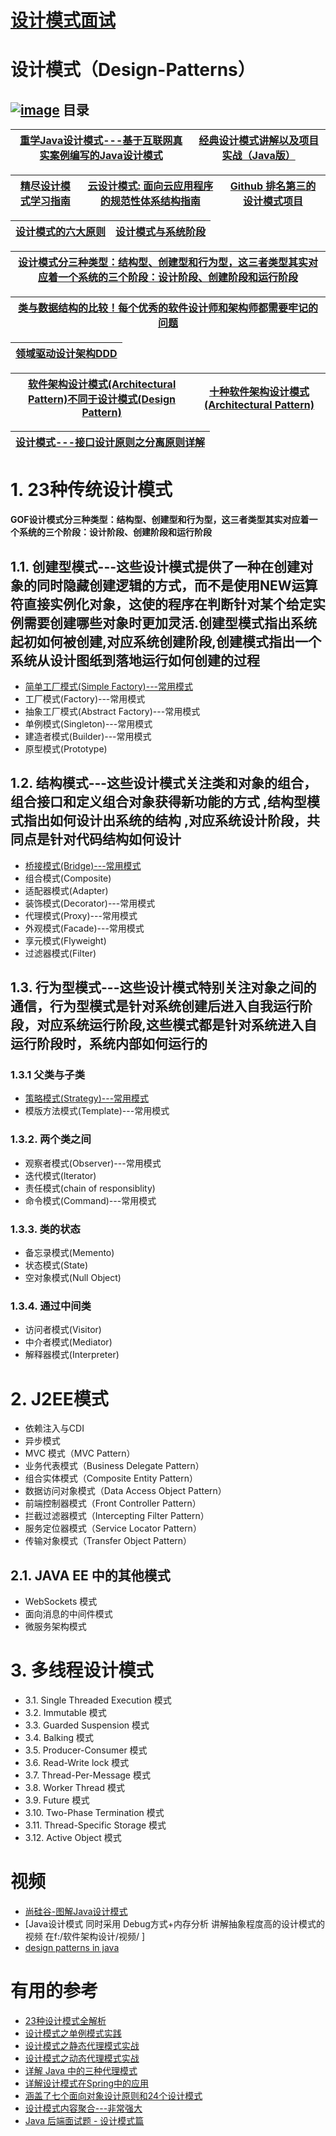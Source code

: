 # [设计模式面试](https://github.com/stevenli91748/Design-Patterns/blob/master/Interview/README.md)


# 设计模式（Design-Patterns）


<a href="https://ibb.co/wYxztkD"><img src="https://i.ibb.co/YbqLgCv/image.jpg" alt="image" border="0"></a>
目录
----

[重学Java设计模式---基于互联网真实案例编写的Java设计模式](https://bugstack.cn/itstack/itstack-demo-design.html '以解决方案为核心，从实际开发业务中抽离出交易、营销、规则引擎、中间件、框架源码等22个真实场景，对设计模式进行全面、彻底的分析。帮助读者灵活地使用各种设计模式')|[经典设计模式讲解以及项目实战（Java版）](https://github.com/landy8530/DesignPatterns)|
---|---|

[精尽设计模式学习指南](http://svip.iocoder.cn/Design-Pattern/tutorials/)|[云设计模式: 面向云应用程序的规范性体系结构指南](https://blog.csdn.net/DERRANTCM/article/details/104219350)|[Github 排名第三的设计模式项目](https://github.com/iluwatar/java-design-patterns)|
---|---|---|

[设计模式的六大原则](https://www.runoob.com/design-pattern/design-pattern-intro.html)|[设计模式与系统阶段](https://www.jdon.com/46774)|
---|---|

[设计模式分三种类型：结构型、创建型和行为型，这三者类型其实对应着一个系统的三个阶段：设计阶段、创建阶段和运行阶段](https://www.jdon.com/46774)|
---|

[类与数据结构的比较！每个优秀的软件设计师和架构师都需要牢记的问题](https://www.jdon.com/52533)|
---|


[领域驱动设计架构DDD](https://github.com/stevenli91748/Design-Patterns/blob/master/%E9%A2%86%E5%9F%9F%E9%A9%B1%E5%8A%A8%E8%AE%BE%E8%AE%A1%E6%9E%B6%E6%9E%84DDD/README.md)|
---|


[软件架构设计模式(Architectural Pattern)不同于设计模式(Design Pattern)](https://github.com/stevenli91748/Software-Architecture-Design/blob/master/%E8%BD%AF%E4%BB%B6%E6%9E%B6%E6%9E%84%E8%AE%BE%E8%AE%A1%E6%A8%A1%E5%BC%8F/README.md)|[十种软件架构设计模式(Architectural Pattern)](https://www.cnblogs.com/IcanFixIt/p/7518146.html)|
---|---|



[设计模式---接口设计原则之分离原则详解](https://www.jianshu.com/p/fe1e778b4f52)|
---|



# 1.  23种传统设计模式

**GOF设计模式分三种类型：结构型、创建型和行为型，这三者类型其实对应着一个系统的三个阶段：设计阶段、创建阶段和运行阶段**

## 1.1.  创建型模式---这些设计模式提供了一种在创建对象的同时隐藏创建逻辑的方式，而不是使用NEW运算符直接实例化对象，这使的程序在判断针对某个给定实例需要创建哪些对象时更加灵活.创建型模式指出系统起初如何被创建,对应系统创建阶段,创建模式指出一个系统从设计图纸到落地运行如何创建的过程
 * [简单工厂模式(Simple Factory)---常用模式](https://github.com/stevenli91748/Design-Patterns/blob/master/%E5%88%9B%E5%BB%BA%E5%9E%8B%E8%AE%BE%E8%AE%A1%E6%A8%A1%E5%BC%8F/%E7%AE%80%E5%8D%95%E5%B7%A5%E5%8E%82%E6%A8%A1%E5%BC%8F(Simple%20Factory).md)
 * 工厂模式(Factory)---常用模式
 * 抽象工厂模式(Abstract Factory)---常用模式
 * 单例模式(Singleton)---常用模式
 * 建造者模式(Builder)---常用模式
 * 原型模式(Prototype)

## 1.2.  结构模式---这些设计模式关注类和对象的组合，组合接口和定义组合对象获得新功能的方式 ,结构型模式指出如何设计出系统的结构 ,对应系统设计阶段，共同点是针对代码结构如何设计
 * [桥接模式(Bridge)---常用模式](https://github.com/stevenli91748/Design-Patterns/blob/master/%E7%BB%93%E6%9E%84%E5%9E%8B%E8%AE%BE%E8%AE%A1%E6%A8%A1%E5%BC%8F/%E6%A1%A5%E6%8E%A5%E6%A8%A1%E5%BC%8F(Bridge).md)
 * 组合模式(Composite)
 * 适配器模式(Adapter)
 * 装饰模式(Decorator)---常用模式
 * 代理模式(Proxy)---常用模式
 * 外观模式(Facade)---常用模式
 * 享元模式(Flyweight) 
 * 过滤器模式(Filter)    
## 1.3.  行为型模式---这些设计模式特别关注对象之间的通信，行为型模式是针对系统创建后进入自我运行阶段，对应系统运行阶段,这些模式都是针对系统进入自运行阶段时，系统内部如何运行的

### 1.3.1  父类与子类

 * [策略模式(Strategy)---常用模式](https://github.com/stevenli91748/Design-Patterns/blob/master/%E8%A1%8C%E4%B8%BA%E5%9E%8B%E8%AE%BE%E8%AE%A1%E6%A8%A1%E5%BC%8F/%E7%AD%96%E7%95%A5%E6%A8%A1%E5%BC%8F(Strategy).md)
 * 模版方法模式(Template)---常用模式
      
### 1.3.2.   两个类之间

 * 观察者模式(Observer)---常用模式
 * 迭代模式(lterator)
 * 责任模式(chain of responsiblity)
 * 命令模式(Command)---常用模式
                
### 1.3.3.  类的状态

 * 备忘录模式(Memento)
 * 状态模式(State)
 * 空对象模式(Null Object)
     
### 1.3.4.  通过中间类

 * 访问者模式(Visitor)
 * 中介者模式(Mediator)
 * 解释器模式(Interpreter)
    
# 2.  J2EE模式


 * 依赖注入与CDI
 * 异步模式
 * MVC 模式（MVC Pattern）
 * 业务代表模式（Business Delegate Pattern）
 * 组合实体模式（Composite Entity Pattern）
 * 数据访问对象模式（Data Access Object Pattern）
 * 前端控制器模式（Front Controller Pattern）
 * 拦截过滤器模式（Intercepting Filter Pattern）
 * 服务定位器模式（Service Locator Pattern）
 * 传输对象模式（Transfer Object Pattern）
 
 ## 2.1.  JAVA EE 中的其他模式
  
  * WebSockets 模式
  * 面向消息的中间件模式
  * 微服务架构模式
 

# 3.  多线程设计模式

*  3.1.  Single Threaded Execution 模式
*  3.2.  Immutable 模式
*  3.3.  Guarded Suspension 模式
*  3.4.  Balking 模式
*  3.5.  Producer-Consumer 模式
*  3.6.  Read-Write lock 模式
*  3.7.  Thread-Per-Message 模式
*  3.8.  Worker Thread 模式
*  3.9.  Future 模式
*  3.10. Two-Phase Termination 模式
*  3.11. Thread-Specific Storage 模式
*  3.12. Active Object 模式

# 视频

* [尚硅谷-图解Java设计模式](https://www.bilibili.com/video/av58042929?from=search&seid=8766917260672308065)
* [Java设计模式 同时采用  Debug方式+内存分析 讲解抽象程度高的设计模式的视频  在f:/软件架构设计/视频/    ]
* [design patterns in java](https://www.youtube.com/watch?v=3_PUDwN01BQ&list=PLgzDdh90-m_S6ABC43AJ-q4t1LsYxdPAn)

# 有用的参考
* [23种设计模式全解析](https://blog.csdn.net/longyulu/article/details/9159589)
* [设计模式之单例模式实践](https://mp.weixin.qq.com/s/iOvBuv2yFb8Jyw_6WRWpsA)
* [设计模式之静态代理模式实战](https://mp.weixin.qq.com/s/bXeP_9MfztebxEJaH_pDww)
* [设计模式之动态代理模式实战](https://mp.weixin.qq.com/s/DURtDQVKgHXOprM5Lr1QXA)
* [详解 Java 中的三种代理模式](https://mp.weixin.qq.com/s/nBmbNP2mR7ei-lDsuOxjWg)
* [详解设计模式在Spring中的应用](https://blog.csdn.net/Y0Q2T57s/article/details/87899161)
* [涵盖了七个面向对象设计原则和24个设计模式](https://quanke.gitbooks.io/design-pattern-java/content/)
* [设计模式内容聚合---非常强大](https://mp.weixin.qq.com/s?__biz=MzI4Njc5NjM1NQ==&mid=2247488811&idx=4&sn=ec20f59a5b67a59d98d221bd20d78448&chksm=ebd62a07dca1a31188dafea0e6984b4883fa972a32ff31da2df6f52fcc73b56c6c9454751d73&scene=21)
* [Java 后端面试题 - 设计模式篇](https://hacpai.com/article/1583476977456)

